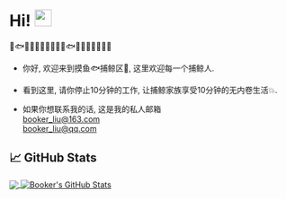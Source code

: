 

# Hi! <img src="https://raw.githubusercontent.com/Demo-Liu/MyPicture/master/ReadMe/wave.gif" width="30px" height="30px"/>
🐬🐟🐠🐡🦈🦐🎏🎣🐋🐬🐟🐠🐡🦈🦐🎏🎣🐋
 - 你好, 欢迎来到摸鱼🐟捕鲸区🐋, 这里欢迎每一个捕鲸人.   
 - 看到这里, 请你停止10分钟的工作, 让捕鲸家族享受10分钟的无内卷生活💥.
 
 - 如果你想联系我的话, 这是我的私人邮箱  
 booker_liu@163.com        
 booker_liu@qq.com
## &#x1f4c8; GitHub Stats

<a href="https://github.com/BookerLiu">
  <img align="center" src="https://github-readme-stats.vercel.app/api/top-langs/?username=BookerLiu&hide=&title_color=ffffff&text_color=c9cacc&icon_color=2bbc8a&bg_color=1d1f21&langs_count=3" />
</a>
<a href="https://github.com/BookerLiu">
  <img align="center" src="https://github-readme-stats.vercel.app/api?username=BookerLiu&show_icons=true&line_height=27&count_private=true&title_color=ffffff&text_color=c9cacc&icon_color=2bbc8a&bg_color=1d1f21" alt="Booker's GitHub Stats" />
</a>


